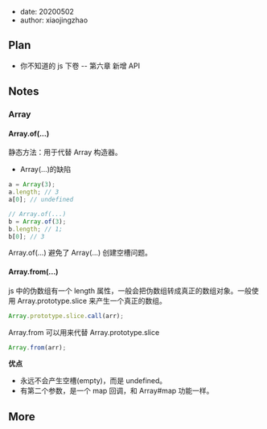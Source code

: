- date: 20200502
- author: xiaojingzhao

## Plan

- 你不知道的 js 下卷 -- 第六章 新增 API

## Notes

### Array

#### Array.of(...)

静态方法：用于代替 Array 构造器。

- Array(...)的缺陷

```js
a = Array(3);
a.length; // 3
a[0]; // undefined

// Array.of(...)
b = Array.of(3);
b.length; // 1;
b[0]; // 3
```

Array.of(...) 避免了 Array(...) 创建空槽问题。

#### Array.from(...)

js 中的伪数组有一个 length 属性，一般会把伪数组转成真正的数组对象。一般使用 Array.prototype.slice 来产生一个真正的数组。

```js
Array.prototype.slice.call(arr);
```

Array.from 可以用来代替 Array.prototype.slice

```js
Array.from(arr);
```

**优点**

- 永远不会产生空槽(empty)，而是 undefined。
- 有第二个参数，是一个 map 回调，和 Array#map 功能一样。

## More
